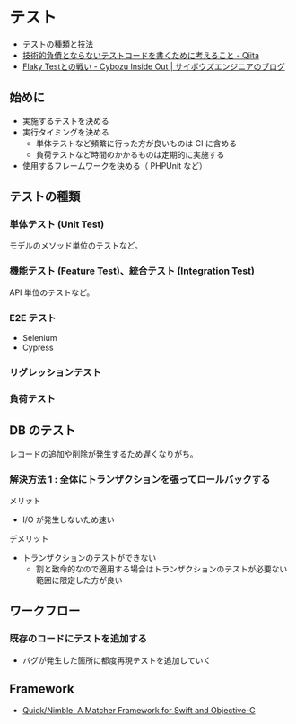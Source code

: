 # テスト

- [テストの種類と技法](https://qiita.com/ktarow/items/8c3d94d6c21a0c86b799)
- [技術的負債とならないテストコードを書くために考えること - Qiita](https://qiita.com/wasimaru/items/7e778493341999c12bac)
- [Flaky Testとの戦い - Cybozu Inside Out | サイボウズエンジニアのブログ](https://blog.cybozu.io/entry/2020/12/23/100000#fn:1)

## 始めに
- 実施するテストを決める
- 実行タイミングを決める
  - 単体テストなど頻繁に行った方が良いものは CI に含める
  - 負荷テストなど時間のかかるものは定期的に実施する
- 使用するフレームワークを決める（ PHPUnit など）

## テストの種類
### 単体テスト (Unit Test)
モデルのメソッド単位のテストなど。

### 機能テスト (Feature Test)、統合テスト (Integration Test)
API 単位のテストなど。

### E2E テスト
- Selenium
- Cypress

### リグレッションテスト

### 負荷テスト

## DB のテスト
レコードの追加や削除が発生するため遅くなりがち。

### 解決方法 1 : 全体にトランザクションを張ってロールバックする

メリット
- I/O が発生しないため速い

デメリット
- トランザクションのテストができない
  - 割と致命的なので適用する場合はトランザクションのテストが必要ない範囲に限定した方が良い

## ワークフロー
### 既存のコードにテストを追加する
- バグが発生した箇所に都度再現テストを追加していく

## Framework
- [Quick/Nimble: A Matcher Framework for Swift and Objective-C](https://github.com/Quick/Nimble)
